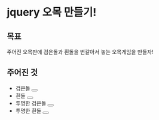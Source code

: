 # jquery 오목 만들기!

## 목표
주어진 오목판에 검은돌과 흰돌을 번갈아서 놓는 오목게임을 만들자!

## 주어진 것
* 검은돌
    <button class="black stone"></button>
* 흰돌
    <button class="white stone"></button>
* 투명한 검은돌
    <button class="semi_black stone"></button>
* 투명한 흰돌
    <button class="semi_white stone"></button>
